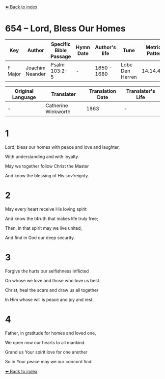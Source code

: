 [⬅️ Back to index](../README.md)

# 654 – Lord, Bless Our Homes

Key | Author   | Specific Bible Passage     |Hymn Date |Author's life |Tune |Metrical Pattern   |Composer/Source                                                                                        
-- | --------- | ---------------------------|----------|--------------|-----|-------------------|-------------   
F Major  | Joachim Neander      | Psalm 103:2-5 | -  | 1650 - 1680 | Lobe Den Herren | 14.14.4.7.8 | Chorale Book for England, 1863 

Original Language | Translater | Translation Date   | Translater's Life     
----------------- | --------- | --------------------|-------------   
\-  | Catherine Winkworth      | 1863 | -  | 1827 - 1878 



# 1

Lord, bless our homes with peace and love and laughter,

With understanding and with loyalty.

May we together follow Christ the Master

And know the blessing of His sov’reignty.



# 2

May every heart receive His loving spirit

And know the t4ruth that makes life truly free;

Then, in that spirit may we live united,

And find in God our deep security.



# 3

Forgive the hurts our selfishness inflicted

On whose we love and those who love us best.

Christ, heal the scars and draw us all together

In Him whose will is peace and joy and rest.



# 4

Father, in gratitude for homes and loved one,

We open now our hearts to all mankind.

Grand us Your spirit love for one another

So in Your peace may we our concord find.

[⬅️ Back to index](../README.md)
